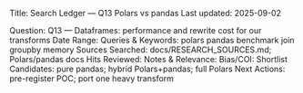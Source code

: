 Title: Search Ledger — Q13 Polars vs pandas
Last updated: 2025-09-02

Question: Q13 — Dataframes: performance and rewrite cost for our transforms
Date Range:
Queries & Keywords: polars pandas benchmark join groupby memory
Sources Searched: docs/RESEARCH_SOURCES.md; Polars/pandas docs
Hits Reviewed:
Notes & Relevance:
Bias/COI:
Shortlist Candidates: pure pandas; hybrid Polars+pandas; full Polars
Next Actions: pre-register POC; port one heavy transform
